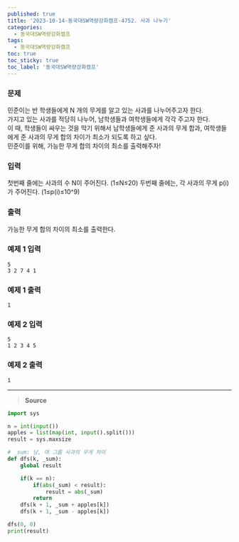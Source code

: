 ```yaml
---
published: true
title: '2023-10-14-동국대SW역량강화캠프-4752. 사과 나누기'
categories:
  - 동국대SW역량강화캠프
tags:
  - 동국대SW역량강화캠프
toc: true
toc_sticky: true
toc_label: '동국대SW역량강화캠프'
---
```


### **문제**

민준이는 반 학생들에게 N 개의 무게를 알고 있는 사과를 나누어주고자 한다.  
가지고 있는 사과를 적당히 나누어, 남학생들과 여학생들에게 각각 주고자 한다.  
이 때, 학생들이 싸우는 것을 막기 위해서 남학생들에게 준 사과의 무게 합과, 여학생들에게 준 사과의 무게 합의 차이가 최소가 되도록 하고 싶다.  
민준이를 위해, 가능한 무게 합의 차이의 최소를 출력해주자!

### **입력**

첫번째 줄에는 사과의 수 N이 주어진다. (1≤N≤20)
두번째 줄에는, 각 사과의 무게 p(i) 가 주어진다. (1≤p(i)≤10^9)

### **출력**

가능한 무게 합의 차이의 최소를 출력한다.

### **예제 1 입력**

```
5
3 2 7 4 1
```

### **예제 1 출력**

```
1
```

### **예제 2 입력**

```
5
1 2 3 4 5
```

### **예제 2 출력**

```
1
```

---

> **Source**

```python
import sys

n = int(input())
apples = list(map(int, input().split()))
result = sys.maxsize

# _sum: 남, 여 그룹 사과의 무게 차이
def dfs(k, _sum):
	global result

	if(k == n):
		if(abs(_sum) < result):
			result = abs(_sum)
		return
	dfs(k + 1, _sum + apples[k])
	dfs(k + 1, _sum - apples[k])

dfs(0, 0)
print(result)
```

